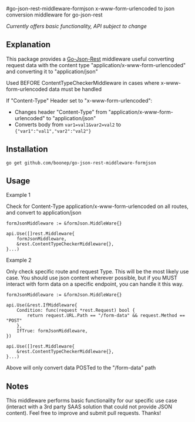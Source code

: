 #go-json-rest-middleware-formjson
x-www-form-urlencoded to json conversion middleware for go-json-rest

*Currently offers basic functionality, API subject to change*

## Explanation

This package provides a [Go-Json-Rest](https://ant0ine.github.io/go-json-rest/) middleware useful converting request data with the content type "application/x-www-form-urlencoded" and converting it to "application/json"

Used BEFORE ContentTypeCheckerMiddleware in cases where x-www-form-urlencoded data must be handled

If "Content-Type" Header set to "x-www-form-urlencoded":

* Changes header "Content-Type" from "application/x-www-form-urlencoded" to "application/json"
* Converts body from `var1=val1&var2=val2` to `{"var1":"val1","var2":"val2"}`

## Installation

    go get github.com/boonep/go-json-rest-middleware-formjson

## Usage

Example 1

Check for Content-Type application/x-www-form-urlencoded on all routes, and convert to application/json

	formJsonMiddleware := &formJson.MiddleWare{}

	api.Use([]rest.Middleware{
		formJsonMiddleware,
		&rest.ContentTypeCheckerMiddleware{},
	}...)

Example 2

Only check specific route and request Type.  This will be the most likely use case.  You should use json content wherever possible, but if you MUST interact with form data on a specific endpoint, you can handle it this way.


	formJsonMiddleware := &formJson.MiddleWare{}

	api.Use(&rest.IfMiddleware{
		Condition: func(request *rest.Request) bool {
			return request.URL.Path == "/form-data" && request.Method == "POST"
		},
		IfTrue: formJsonMiddleware,
	})

	api.Use([]rest.Middleware{
		&rest.ContentTypeCheckerMiddleware{},
	}...)

Above will only convert data POSTed to the "/form-data" path

## Notes

This middleware performs basic functionality for our specific use case (interact with a 3rd party SAAS solution that could not provide JSON content).  Feel free to improve and submit pull requests.  Thanks!




